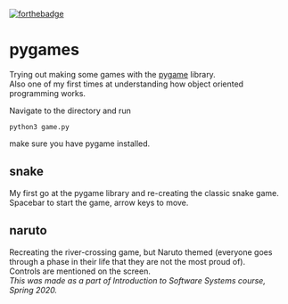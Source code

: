 [![forthebadge](https://forthebadge.com/images/badges/certified-snoop-lion.svg)](https://forthebadge.com)

# pygames 

Trying out making some games with the [pygame](https://www.pygame.org/wiki/GettingStarted) library.\
Also one of my first times at understanding how object oriented programming works.

Navigate to the directory and run
```
python3 game.py
```
make sure you have pygame installed.

## snake

My first go at the pygame library and re-creating the classic snake game. Spacebar to start the game, arrow keys to move.

## naruto

Recreating the river-crossing game, but Naruto themed (everyone goes through a phase in their life that they are not the most proud of). \
Controls are mentioned on the screen. \
*This was made as a part of Introduction to Software Systems course, Spring 2020.*